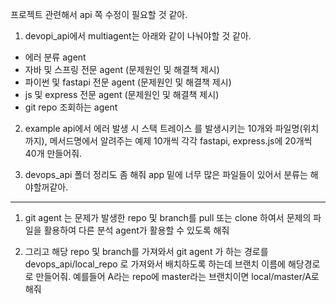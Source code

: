프로젝트 관련해서 api 쪽 수정이 필요할 것 같아.

1. devopi_api에서 multiagent는 아래와 같이 나눠야할 것 같아.
- 에러 분류 agent
- 자바 및 스프링 전문 agent (문제원인 및 해결책 제시)
- 파이썬 및 fastapi 전문 agent (문제원인 및 해결책 제시)
- js 및 express 전문 agent (문제원인 및 해결책 제시)
- git repo 조회하는 agent 

2. example api에서 에러 발생 시 스택 트레이스 를 발생시키는 10개와 파일명(위치까지), 메서드명에서 알려주는 예제 10개씩 각각 fastapi, express.js에 20개씩 40개 만들어줘. 

3. devops_api 폴더 정리도 좀 해줘 app 밑에 너무 많은 파일들이 있어서 분류는 해야할꺼같아.

---

1. git agent 는 문제가 발생한 repo 및 branch를 pull 또는 clone 하여서 문제의 파일을 활용하여 다른 분석 agent가 활용할 수 있도록 해줘

2. 그리고 해당 repo 및 branch를 가져와서 git agent 가 하는 경로를 devops_api/local_repo 로 가져와서 배치하도록 하는데 브랜치 이름에 해당경로로 만들어줘. 예를들어 A라는 repo에 master라는 브랜치이면 local/master/A로 해줘 